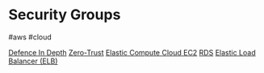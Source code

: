 # Security Groups
#aws #cloud 

[Defence In Depth](Defence%20In%20Depth)
[Zero-Trust](Zero-Trust)
[Elastic Compute Cloud EC2](-=%20AWS%20=-/--%20Compute%20--/Elastic%20Compute%20Cloud%20EC2.md)
[RDS](-=%20AWS%20=-/--%20Databases%20--/RDS.md)
[Elastic Load Balancer (ELB)](-=%20AWS%20=-/--%20Compute%20--/Elastic%20Load%20Balancer%20(ELB).md)